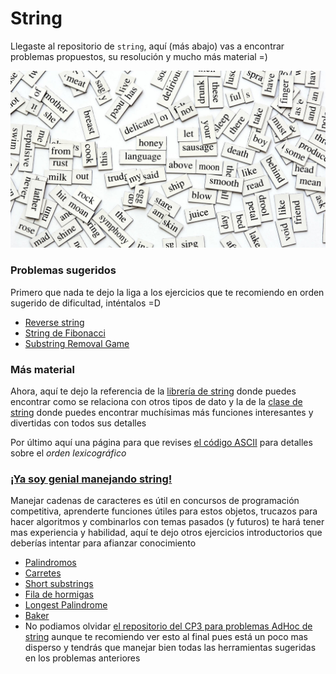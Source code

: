 # String
Llegaste al repositorio de `string`, aquí (más abajo) vas a encontrar problemas propuestos, su resolución y mucho más material =)

![](https://github.com/CPCESFM/Material-Apoyo-Tutoriales/blob/master/commun/words.jpg)

### Problemas sugeridos
Primero que nada te dejo la liga a los ejercicios que te recomiendo en orden sugerido de dificultad, inténtalos =D

+ [Reverse string](https://omegaup.com/arena/problem/Reverse-String/#problems)
+ [String de Fibonacci](https://omegaup.com/arena/problem/Fibonacci-String/#problems)
+ [Substring Removal Game](https://codeforces.com/contest/1398/problem/B)

### Más material
Ahora, aquí te dejo la referencia de la [librería de string](http://www.cplusplus.com/reference/string/) donde puedes encontrar como se relaciona con otros tipos de dato y la de la [clase de string](http://www.cplusplus.com/reference/string/string/) donde puedes encontrar muchísimas más funciones interesantes y divertidas con todos sus detalles

Por último aquí una página para que revises [el código ASCII](https://elcodigoascii.com.ar) para detalles sobre el _orden lexicográfico_

### [¡Ya soy genial manejando string!](https://www.youtube.com/watch?v=BtLSaxRnIhc)
Manejar cadenas de caracteres es útil en concursos de programación competitiva, aprenderte funciones útiles para estos objetos, trucazos para hacer algoritmos y combinarlos con temas pasados (y futuros) te hará tener mas experiencia y habilidad, aquí te dejo otros ejercicios introductorios que deberías intentar para afianzar conocimiento
+ [Palindromos](https://omegaup.com/arena/problem/COMI-Palindromos/#problems)
+ [Carretes](https://omegaup.com/arena/problem/Carretes/#problems)
+ [Short substrings](https://codeforces.com/problemset/problem/1367/A)
+ [Fila de hormigas](https://omegaup.com/arena/problem/Fila-de-hormigas#problems)
+ [Longest Palindrome](https://codeforces.com/problemset/problem/1304/B)
+ [Baker](https://omegaup.com/arena/problem/Baker/#problems)
+ No podiamos olvidar [el repositorio del CP3 para problemas AdHoc de string](https://onlinejudge.org/index.php?option=com_onlinejudge&Itemid=8&category=737) aunque te recomiendo ver esto al final pues está un poco mas disperso y tendrás que manejar bien todas las herramientas sugeridas en los problemas anteriores
